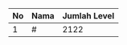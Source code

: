 | No | Nama            | Jumlah Level |
|----|-----------------|--------------|
| 1  | #    |    2122        |
